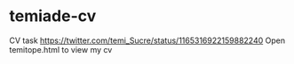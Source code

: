 # temiade-cv
CV task
https://twitter.com/temi_Sucre/status/1165316922159882240
Open temitope.html to view my cv
